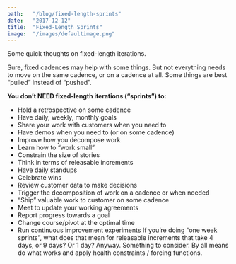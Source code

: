 ```yaml
---
path:	"/blog/fixed-length-sprints"
date:	"2017-12-12"
title:	"Fixed-Length Sprints"
image:	"/images/defaultimage.png"
---
```


Some quick thoughts on fixed-length iterations.

Sure, fixed cadences may help with some things. But not everything needs to move on the same cadence, or on a cadence at all. Some things are best “pulled” instead of “pushed”.

**You don’t NEED fixed-length iterations (“sprints”) to:**

* Hold a retrospective on some cadence
* Have daily, weekly, monthly goals
* Share your work with customers when you need to
* Have demos when you need to (or on some cadence)
* Improve how you decompose work
* Learn how to “work small”
* Constrain the size of stories
* Think in terms of releasable increments
* Have daily standups
* Celebrate wins
* Review customer data to make decisions
* Trigger the decomposition of work on a cadence or when needed
* “Ship” valuable work to customer on some cadence
* Meet to update your working agreements
* Report progress towards a goal
* Change course/pivot at the optimal time
* Run continuous improvement experiments
If you’re doing “one week sprints”, what does that mean for releasable increments that take 4 days, or 9 days? Or 1 day? Anyway. Something to consider. By all means do what works and apply health constraints / forcing functions.

